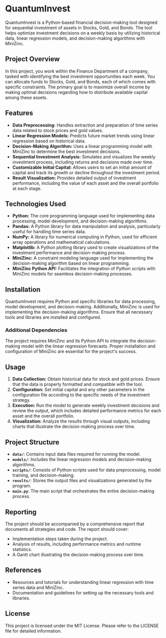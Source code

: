 
# QuantumInvest

QuantumInvest is a Python-based financial decision-making tool designed for sequential investment of assets in Stocks, Gold, and Bonds. The tool helps optimize investment decisions on a weekly basis by utilizing historical data, linear regression models, and decision-making algorithms with MiniZinc.

## Project Overview

In this project, you work within the Finance Department of a company, tasked with identifying the best investment opportunities each week. You can allocate funds to Stocks, Gold, and Bonds, each of which comes with specific constraints. The primary goal is to maximize overall income by making optimal decisions regarding how to distribute available capital among these assets.

## Features

- **Data Preprocessing:** Handles extraction and preparation of time series data related to stock prices and gold values.
- **Linear Regression Models:** Predicts future market trends using linear regression based on historical data.
- **Decision-Making Algorithm:** Uses a linear programming model with MiniZinc to determine the best investment decisions.
- **Sequential Investment Analysis:** Simulates and visualizes the weekly investment process, including returns and decisions made over time.
- **Customizable Initial Capital:** Allows users to set an initial amount of capital and track its growth or decline throughout the investment period.
- **Result Visualization:** Provides detailed output of investment performance, including the value of each asset and the overall portfolio at each stage.

## Technologies Used

- **Python:** The core programming language used for implementing data processing, model development, and decision-making algorithms.
- **Pandas:** A Python library for data manipulation and analysis, particularly useful for handling time series data.
- **NumPy:** A library for numerical computing in Python, used for efficient array operations and mathematical calculations.
- **Matplotlib:** A Python plotting library used to create visualizations of the investment performance and decision-making process.
- **MiniZinc:** A constraint modeling language used for implementing the decision-making algorithm based on linear programming.
- **MiniZinc Python API:** Facilitates the integration of Python scripts with MiniZinc models for seamless decision-making processes.

## Installation

QuantumInvest requires Python and specific libraries for data processing, model development, and decision-making. Additionally, MiniZinc is used for implementing the decision-making algorithms. Ensure that all necessary tools and libraries are installed and configured.

### Additional Dependencies

The project requires MiniZinc and its Python API to integrate the decision-making model with the linear regression forecasts. Proper installation and configuration of MiniZinc are essential for the project's success.

## Usage

1. **Data Collection:** Obtain historical data for stock and gold prices. Ensure that the data is properly formatted and compatible with the tool.
2. **Configuration:** Set initial capital and any other parameters in the configuration file according to the specific needs of the investment strategy.
3. **Execution:** Run the model to generate weekly investment decisions and review the output, which includes detailed performance metrics for each asset and the overall portfolio.
4. **Visualization:** Analyze the results through visual outputs, including charts that illustrate the decision-making process over time.

## Project Structure

- **`data/`**: Contains input data files required for running the model.
- **`models/`**: Includes the linear regression models and decision-making algorithms.
- **`scripts/`**: Consists of Python scripts used for data preprocessing, model training, and decision-making.
- **`results/`**: Stores the output files and visualizations generated by the program.
- **`main.py`**: The main script that orchestrates the entire decision-making process.

## Reporting

The project should be accompanied by a comprehensive report that documents all strategies and code. The report should cover:

- Implementation steps taken during the project.
- Analysis of results, including performance metrics and runtime statistics.
- A Gantt chart illustrating the decision-making process over time.

## References

- Resources and tutorials for understanding linear regression with time series data and MiniZinc.
- Documentation and guidelines for setting up the necessary tools and libraries.

## License

This project is licensed under the MIT License. Please refer to the LICENSE file for detailed information.

